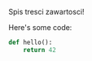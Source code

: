 [category]: <> (General)
[date]: <> (20204/12/28)
[title]: <> (Spis tresci)

Spis tresci zawartosci!

Here's some code:

```python
def hello():
    return 42
```
